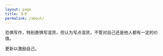 ```yaml
---
layout: page
title: 关于
permalink: /about/
---
```


恐惧写作，特别畏惧写湿货，但认为写点湿货，不管对自己还是他人都有一定的价值。

更新以激励自己。
